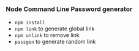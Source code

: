 ### Node Command Line Password generator

* `npm install`
* `npm link` to generate global link
* `npm unlink` to remove link
* `passgen` to generate random link